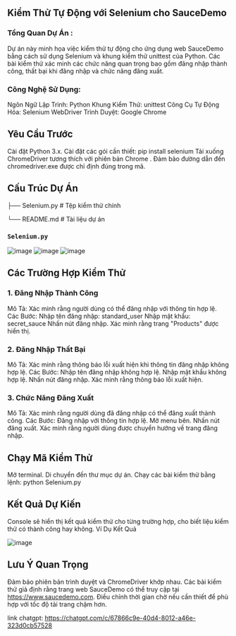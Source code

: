 ## Kiểm Thử Tự Động với Selenium cho SauceDemo

### Tổng Quan Dự Án :
Dự án này minh họa việc kiểm thử tự động cho ứng dụng web SauceDemo bằng cách sử dụng Selenium và khung kiểm thử unittest của Python. Các bài kiểm thử xác minh các chức năng quan trọng bao gồm đăng nhập thành công, thất bại khi đăng nhập và chức năng đăng xuất.

### Công Nghệ Sử Dụng:

Ngôn Ngữ Lập Trình: Python
Khung Kiểm Thử: unittest
Công Cụ Tự Động Hóa: Selenium WebDriver
Trình Duyệt: Google Chrome

## Yêu Cầu Trước

Cài đặt Python 3.x.
Cài đặt các gói cần thiết:
pip install selenium
Tải xuống ChromeDriver tương thích với phiên bản Chrome .
Đảm bảo đường dẫn đến chromedriver.exe được chỉ định đúng trong mã.
## Cấu Trúc Dự Án

├── Selenium.py  # Tệp kiểm thử chính

└── README.md    # Tài liệu dự án

### `Selenium.py`

![image](https://github.com/user-attachments/assets/3ce84304-7041-4cce-8728-2e7731e647e1)
![image](https://github.com/user-attachments/assets/cfb82645-d71f-4b95-aeae-4c1b8841dab3)
![image](https://github.com/user-attachments/assets/6f876e16-ffdc-436f-bfff-6210efe96f52)

## Các Trường Hợp Kiểm Thử

### 1. Đăng Nhập Thành Công
Mô Tả: Xác minh rằng người dùng có thể đăng nhập với thông tin hợp lệ.
Các Bước:
Nhập tên đăng nhập: standard_user
Nhập mật khẩu: secret_sauce
Nhấn nút đăng nhập.
Xác minh rằng trang "Products" được hiển thị.

### 2. Đăng Nhập Thất Bại
Mô Tả: Xác minh rằng thông báo lỗi xuất hiện khi thông tin đăng nhập không hợp lệ.
Các Bước:
Nhập tên đăng nhập không hợp lệ.
Nhập mật khẩu không hợp lệ.
Nhấn nút đăng nhập.
Xác minh rằng thông báo lỗi xuất hiện.

### 3. Chức Năng Đăng Xuất
Mô Tả: Xác minh rằng người dùng đã đăng nhập có thể đăng xuất thành công.
Các Bước:
Đăng nhập với thông tin hợp lệ.
Mở menu bên.
Nhấn nút đăng xuất.
Xác minh rằng người dùng được chuyển hướng về trang đăng nhập.

## Chạy Mã Kiểm Thử
Mở terminal.
Di chuyển đến thư mục dự án.
Chạy các bài kiểm thử bằng lệnh:
python Selenium.py

## Kết Quả Dự Kiến
Console sẽ hiển thị kết quả kiểm thử cho từng trường hợp, cho biết liệu kiểm thử có thành công hay không.
Ví Dụ Kết Quả

![image](https://github.com/user-attachments/assets/a4c22b1b-d135-48e0-aeef-5397e2207020)

## Lưu Ý Quan Trọng
Đảm bảo phiên bản trình duyệt và ChromeDriver khớp nhau.
Các bài kiểm thử giả định rằng trang web SauceDemo có thể truy cập tại https://www.saucedemo.com.
Điều chỉnh thời gian chờ nếu cần thiết để phù hợp với tốc độ tải trang chậm hơn.

link chatgpt: https://chatgpt.com/c/67866c9e-40d4-8012-a46e-323d0cb57528


